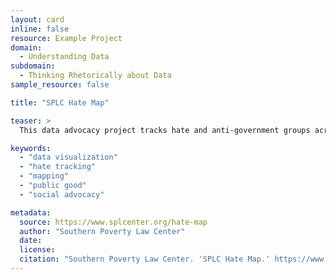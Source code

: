 ```yaml
---
layout: card
inline: false
resource: Example Project
domain:
  - Understanding Data
subdomain:
  - Thinking Rhetorically about Data
sample_resource: false

title: "SPLC Hate Map"

teaser: >
  This data advocacy project tracks hate and anti-government groups across the United States.

keywords:
  - "data visualization"
  - "hate tracking"
  - "mapping"
  - "public good"
  - "social advocacy"

metadata:
  source: https://www.splcenter.org/hate-map
  author: "Southern Poverty Law Center"
  date:
  license:
  citation: "Southern Poverty Law Center. 'SPLC Hate Map.' https://www.splcenter.org/hate-map. Accessed on 20 June 2023."
---
```

